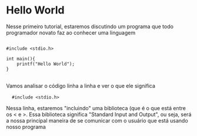 # Hello World
Nesse primeiro tutorial, estaremos discutindo um programa que todo programador novato faz ao conhecer uma linguagem  
<pre>
<code>
#include &lt;stdio.h&gt;  
  
int main(){  
    printf("Hello World");  
}  
</code>
</pre>
Vamos analisar o código linha a linha e ver o que ele significa  

<pre> <code> #include &lt;stdio.h&gt;  </code> </pre>

Nessa linha, estaremos "incluindo" uma biblioteca (que é o que está entre os < e >. Essa biblioteca significa "Standard Input and Output", ou seja, será a nossa principal maneira de se comunicar com o usuário que está usando nosso programa  
